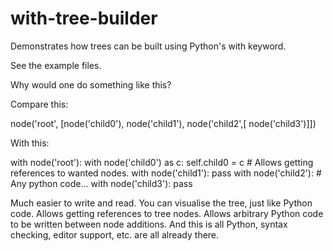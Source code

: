 # with-tree-builder
Demonstrates how trees can be built using Python's with keyword.

See the example files.

Why would one do something like this? 

Compare this:

node('root',
    [node('child0'),
     node('child1'),
     node('child2',[
        node('child3')]])
        
 With this:
 
 with node('root'):
    with node('child0') as c: self.child0 = c  # Allows getting references to wanted nodes.
    with node('child1'): pass
    with node('child2'):
        # Any python code...
        with node('child3'): pass
        
 Much easier to write and read. You can visualise the tree, just like Python code. Allows getting references to tree nodes. Allows arbitrary Python code to be written between node additions. And this is all Python, syntax checking, editor support, etc. are all already there.
 
